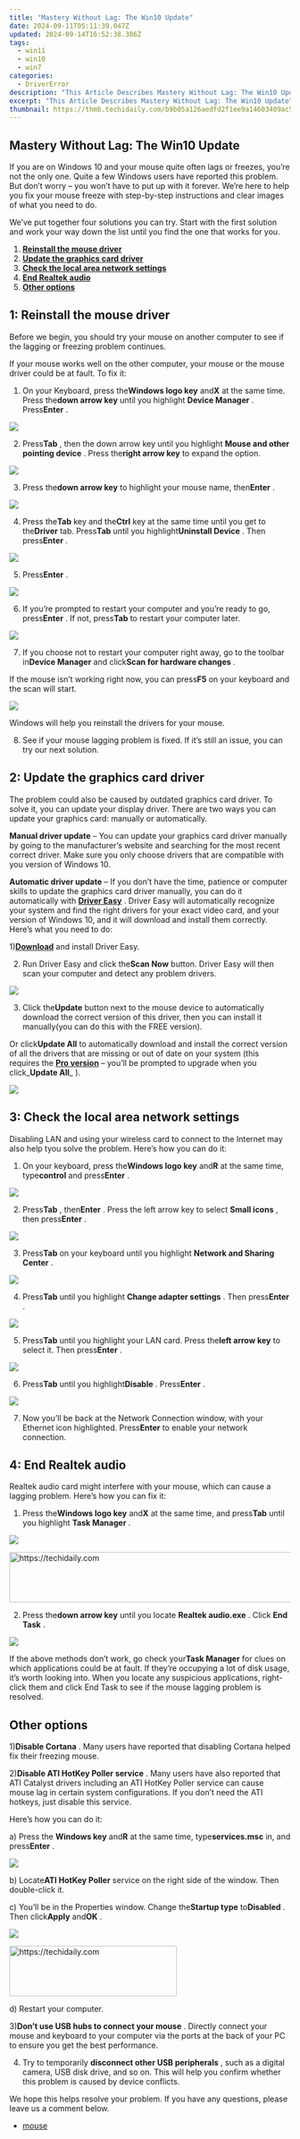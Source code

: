 ```yaml
---
title: "Mastery Without Lag: The Win10 Update"
date: 2024-09-11T05:11:39.047Z
updated: 2024-09-14T16:52:38.386Z
tags:
  - win11
  - win10
  - win7
categories:
  - DriverError
description: "This Article Describes Mastery Without Lag: The Win10 Update"
excerpt: "This Article Describes Mastery Without Lag: The Win10 Update"
thumbnail: https://thmb.techidaily.com/b9b05a126aedfd2f1ee9a14603409ac5ab4c281ddb514708f183215c5384ae47.jpg
---
```


## Mastery Without Lag: The Win10 Update

 If you are on Windows 10 and your mouse quite often lags or freezes, you’re not the only one. Quite a few Windows users have reported this problem. But don’t worry – you won’t have to put up with it forever. We’re here to help you fix your mouse freeze with step-by-step instructions and clear images of what you need to do.

 We’ve put together four solutions you can try. Start with the first solution and work your way down the list until you find the one that works for you.

1. **[Reinstall the mouse driver](https://arkmc.pxf.io/znergr)**
2. **[Update the graphics card driver](https://copa.sjv.io/6eoowq)**
3. **[Check the local area network settings](https://copa.sjv.io/6eoowq)**
4. **[End Realtek audio](https://silver-cuisine.pxf.io/nlgolx)**
5. [**Other options**](https://dhgate.sjv.io/5g6yb2)

## **1: Reinstall the mouse driver**

 Before we begin, you should try your mouse on another computer to see if the lagging or freezing problem continues.

 If your mouse works well on the other computer, your mouse or the mouse driver could be at fault. To fix it:

 1) On your Keyboard, press the**Windows logo key** and**X** at the same time. Press the**down arrow key** until you highlight **Device Manager** . Press**Enter** .

![](https://images.drivereasy.com/wp-content/uploads/2017/08/img_59a7e3c34d1ba.png)

 2) Press**Tab** , then the down arrow key until you highlight **Mouse and other pointing device** . Press the**right arrow key** to expand the option.

![](https://images.drivereasy.com/wp-content/uploads/2016/09/mice-and-other-pointing-deices.jpg)

 3) Press the**down arrow key** to highlight your mouse name, then**Enter** .

![](https://images.drivereasy.com/wp-content/uploads/2018/03/img_5aa35dee13e1a.png)

 4) Press the**Tab** key and the**Ctrl** key at the same time until you get to the**Driver** tab. Press**Tab** until you highlight**Uninstall Device** . Then press**Enter** .

![](https://images.drivereasy.com/wp-content/uploads/2018/03/img_5aa35e5fee707.png)

 5) Press**Enter** .

![](https://images.drivereasy.com/wp-content/uploads/2018/03/img_5aa35e7986c5d.png)

 6) If you’re prompted to restart your computer and you’re ready to go, press**Enter** . If not, press**Tab** to restart your computer later.

![](https://images.drivereasy.com/wp-content/uploads/2016/09/system-settings-change.png)

 7) If you choose not to restart your computer right away, go to the toolbar in**Device Manager** and click**Scan for hardware changes** .

 If the mouse isn’t working right now, you can press**F5** on your keyboard and the scan will start.

![](https://images.drivereasy.com/wp-content/uploads/2016/09/scan-for-hardware-change-5673.jpg)

Windows will help you reinstall the drivers for your mouse.

 8) See if your mouse lagging problem is fixed. If it’s still an issue, you can try our next solution.

## **2: Update the graphics card driver**

 The problem could also be caused by outdated graphics card driver. To solve it, you can update your display driver. There are two ways you can update your graphics card: manually or automatically.

**Manual driver update** – You can update your graphics card driver manually by going to the manufacturer’s website and searching for the most recent correct driver. Make sure you only choose drivers that are compatible with you version of Windows 10\.

**Automatic driver update** – If you don’t have the time, patience or computer skills to update the graphics card driver manually, you can do it automatically with [**Driver Easy**](https://tools.techidaily.com/drivereasy/download/) .  Driver Easy will automatically recognize your system and find the right drivers for your exact video card, and your version of Windows 10, and it will download and install them correctly. Here’s what you need to do:

 1)[**Download**](https://tools.techidaily.com/drivereasy/download/) and install Driver Easy.

 2) Run Driver Easy and click the**Scan Now** button. Driver Easy will then scan your computer and detect any problem drivers.

![](https://images.drivereasy.com/wp-content/uploads/2017/04/img_58e8a9c69e1b7.png)

 3) Click the**Update** button next to the mouse device to automatically download the correct version of this driver, then you can install it manually(you can do this with the FREE version).

 Or click**Update All** to automatically download and install the correct version of all the drivers that are missing or out of date on your system (this requires the [**Pro version**](https://tools.techidaily.com/drivereasy/download/) – you’ll be prompted to upgrade when you click_**Update All**_ ).

![](https://images.drivereasy.com/wp-content/uploads/2017/04/img_58e8aa75cfe48.jpg)

## **3: Check the local area network settings**

 Disabling LAN and using your wireless card to connect to the Internet may also help tyou solve the problem. Here’s how you can do it:

 1) On your keyboard, press the**Windows logo key** and**R** at the same time, type**control** and press**Enter** .

![](https://images.drivereasy.com/wp-content/uploads/2018/03/img_5aa3695673227.png)

 2) Press**Tab** , then**Enter** . Press the left arrow key to select **Small icons** , then press**Enter** .

![](https://images.drivereasy.com/wp-content/uploads/2018/03/img_5aa36bec91ae2.jpg)

 3) Press**Tab** on your keyboard until you highlight **Network and Sharing Center** .

![](https://images.drivereasy.com/wp-content/uploads/2018/03/img_5aa36c3be74c5.jpg)

 4) Press**Tab** until you highlight **Change adapter settings** . Then press**Enter** .

![](https://images.drivereasy.com/wp-content/uploads/2016/09/change-adapter-settings.jpg)

 5) Press**Tab** until you highlight your LAN card. Press the**left arrow key** to select it. Then press**Enter** .

![](https://images.drivereasy.com/wp-content/uploads/2018/03/img_5aa36d089d26b.png)

 6) Press**Tab** until you highlight**Disable** . Press**Enter** .

![](https://images.drivereasy.com/wp-content/uploads/2018/03/img_5aa37470b7742.png)

 7) Now you’ll be back at the Network Connection window, with your Ethernet icon highlighted. Press**Enter** to enable your network connection.

## **4: End Realtek audio**

 Realtek audio card might interfere with your mouse, which can cause a lagging problem. Here’s how you can fix it:

 1) Press the**Windows logo key** and**X** at the same time, and press**Tab** until you highlight **Task Manager** .

![](https://images.drivereasy.com/wp-content/uploads/2018/03/img_5aa3751aea9b2.png)

<!-- affiliate ads begin -->
<a href="https://unicoeye.pxf.io/c/5597632/2134248/18498" target="_top" id="2134248">
  <img src="//a.impactradius-go.com/display-ad/18498-2134248" border="0" alt="https://techidaily.com" width="728" height="90"/>
</a>
<img height="0" width="0" src="https://unicoeye.pxf.io/i/5597632/2134248/18498" style="position:absolute;visibility:hidden;" border="0" />
<!-- affiliate ads end -->

 2) Press the**down arrow key** until you locate **Realtek audio.exe** . Click **End Task** .

![](https://images.drivereasy.com/wp-content/uploads/2016/09/end-task-in-task-manager.png)

 If the above methods don’t work, go check your**Task Manager** for clues on which applications could be at fault. If they’re occupying a lot of disk usage, it’s worth looking into. When you locate any suspicious applications, right-click them and click End Task to see if the mouse lagging problem is resolved.

## **Other options**

 1)**Disable Cortana** . Many users have reported that disabling Cortana helped fix their freezing mouse.

 2)**Disable ATI HotKey Poller service** . Many users have also reported that ATI Catalyst drivers including an ATI HotKey Poller service can cause mouse lag in certain system configurations. If you don’t need the ATI hotkeys, just disable this service.

Here’s how you can do it:

 a) Press the **Windows key** and**R** at the same time, type**services.msc** in, and press**Enter** .

![](https://images.drivereasy.com/wp-content/uploads/2017/03/img_58c21ca77a670.png)

 b) Locate**ATI HotKey Poller** service on the right side of the window. Then double-click it.

 c) You’ll be in the Properties window. Change the**Startup type** to**Disabled** . Then click**Apply** and**OK** .

![](https://images.drivereasy.com/wp-content/uploads/2017/03/img_58c21d89cc8e7.jpg)

<!-- affiliate ads begin -->
<a href="https://review-au.sjv.io/c/5597632/2098704/14409" target="_top" id="2098704">
  <img src="//a.impactradius-go.com/display-ad/14409-2098704" border="0" alt="https://techidaily.com" width="300" height="90"/>
</a>
<img height="0" width="0" src="https://review-au.sjv.io/i/5597632/2098704/14409" style="position:absolute;visibility:hidden;" border="0" />
<!-- affiliate ads end -->

d) Restart your computer.

 3)**Don’t use USB hubs to connect your mouse** . Directly connect your mouse and keyboard to your computer via the ports at the back of your PC to ensure you get the best performance.

 4) Try to temporarily **disconnect other USB peripherals** , such as a digital camera, USB disk drive, and so on. This will help you confirm whether this problem is caused by device conflicts.

 We hope this helps resolve your problem. If you have any questions, please leave us a comment below.

* [mouse](https://store.drivereasy.com/order/cart.php?PRODS=4731822&QTY=1&AFFILIATE=108875)

<ins class="adsbygoogle"
     style="display:block"
     data-ad-format="autorelaxed"
     data-ad-client="ca-pub-7571918770474297"
     data-ad-slot="1223367746"></ins>

<ins class="adsbygoogle"
     style="display:block"
     data-ad-client="ca-pub-7571918770474297"
     data-ad-slot="8358498916"
     data-ad-format="auto"
     data-full-width-responsive="true"></ins>



